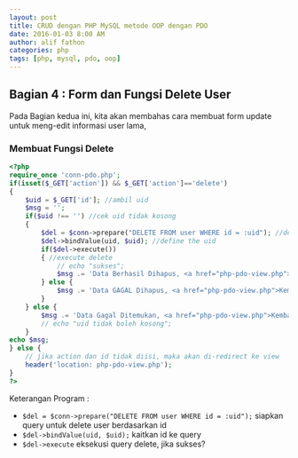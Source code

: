 ```yaml
---
layout: post
title: CRUD dengan PHP MySQL metode OOP dengan PDO
date: 2016-01-03 8:00 AM
author: alif fathon
categories: php
tags: [php, mysql, pdo, oop]
---
```


## Bagian 4 : Form dan Fungsi Delete User ##

Pada Bagian kedua ini, kita akan membahas cara membuat form update untuk meng-edit informasi user lama,

<!--more-->

### Membuat Fungsi Delete ###

```php
<?php
require_once 'conn-pdo.php';
if(isset($_GET['action']) && $_GET['action']=='delete')
{
	$uid = $_GET['id']; //ambil uid
	$msg = '';
	if($uid !== '') //cek uid tidak kosong
	{
		$del = $conn->prepare("DELETE FROM user WHERE id = :uid"); //delete per uid
		$del->bindValue(uid, $uid); //define the uid
		if($del->execute())
		{ //execute delete
			// echo "sukses";
			$msg .= 'Data Berhasil Dihapus, <a href="php-pdo-view.php">Kembali</a>';
		} else {
			$msg .= 'Data GAGAL Dihapus, <a href="php-pdo-view.php">Kembali</a>';
		}
	} else {
		$msg .= 'Data Gagal Ditemukan, <a href="php-pdo-view.php">Kembali</a>';
		// echo "uid tidak boleh kosong";
	}
echo $msg;
} else {
	// jika action dan id tidak diisi, maka akan di-redirect ke view
	header('location: php-pdo-view.php');
}
?>
```

Keterangan Program :

- `$del = $conn->prepare("DELETE FROM user WHERE id = :uid");`
  siapkan query untuk delete user berdasarkan id
- `$del->bindValue(uid, $uid);`
  kaitkan id ke query
- `$del->execute`
  eksekusi query delete, jika sukses?

